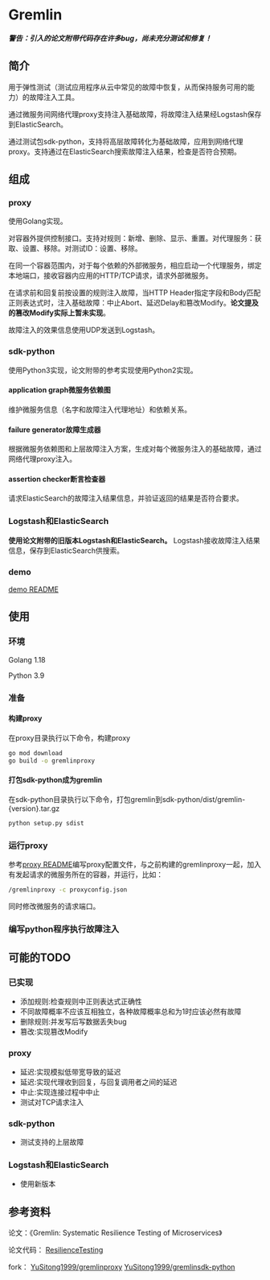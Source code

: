 # Gremlin
_**警告：引入的论文附带代码存在许多bug，尚未充分测试和修复！**_



## 简介
用于弹性测试（测试应用程序从云中常见的故障中恢复，从而保持服务可用的能力）的故障注入工具。

通过微服务间网络代理proxy支持注入基础故障，将故障注入结果经Logstash保存到ElasticSearch。

通过测试包sdk-python，支持将高层故障转化为基础故障，应用到网络代理proxy。支持通过在ElasticSearch搜索故障注入结果，检查是否符合预期。



## 组成
### proxy

使用Golang实现。

对容器外提供控制接口。支持对规则：新增、删除、显示、重置。对代理服务：获取、设置、移除。对测试ID：设置、移除。

在同一个容器范围内，对于每个依赖的外部微服务，相应启动一个代理服务，绑定本地端口，接收容器内应用的HTTP/TCP请求，请求外部微服务。

在请求前和回复前按设置的规则注入故障，当HTTP Header指定字段和Body匹配正则表达式时，注入基础故障：中止Abort、延迟Delay和篡改Modify。**论文提及的篡改Modify实际上暂未实现**。

故障注入的效果信息使用UDP发送到Logstash。

### sdk-python

使用Python3实现，论文附带的参考实现使用Python2实现。

#### application graph微服务依赖图
维护微服务信息（名字和故障注入代理地址）和依赖关系。

#### failure generator故障生成器
根据微服务依赖图和上层故障注入方案，生成对每个微服务注入的基础故障，通过网络代理proxy注入。

#### assertion checker断言检查器
请求ElasticSearch的故障注入结果信息，并验证返回的结果是否符合要求。

### Logstash和ElasticSearch
**使用论文附带的旧版本Logstash和ElasticSearch。**
Logstash接收故障注入结果信息，保存到ElasticSearch供搜索。


### demo
[demo README](./demo/README.md)




## 使用
### 环境
Golang 1.18

Python 3.9


### 准备
#### 构建proxy
在proxy目录执行以下命令，构建proxy
```bash
go mod download
go build -o gremlinproxy
```

#### 打包sdk-python成为gremlin
在sdk-python目录执行以下命令，打包gremlin到sdk-python/dist/gremlin-{version}.tar.gz
```bash
python setup.py sdist
```

### 运行proxy
参考[proxy README](./proxy/README.md)编写proxy配置文件，与之前构建的gremlinproxy一起，加入有发起请求的微服务所在的容器，并运行，比如：
```bash
/gremlinproxy -c proxyconfig.json
```

同时修改微服务的请求端口。

### 编写python程序执行故障注入




## 可能的TODO
### 已实现
* 添加规则:检查规则中正则表达式正确性
* 不同故障概率不应该互相独立，各种故障概率总和为1时应该必然有故障
* 删除规则:并发写后写数据丢失bug
* 篡改:实现篡改Modify
### proxy
* 延迟:实现模拟低带宽导致的延迟
* 延迟:实现代理收到回复，与回复调用者之间的延迟
* 中止:实现连接过程中中止
* 测试对TCP请求注入

### sdk-python
* 测试支持的上层故障

### Logstash和ElasticSearch
* 使用新版本


## 参考资料
论文：《Gremlin: Systematic Resilience Testing of Microservices》

论文代码： [ResilienceTesting](https://github.com/ResilienceTesting)

fork： [YuSitong1999/gremlinproxy](https://github.com/YuSitong1999/gremlinproxy) 
[YuSitong1999/gremlinsdk-python](https://github.com/YuSitong1999/gremlinsdk-python)